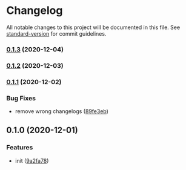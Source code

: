 # Changelog

All notable changes to this project will be documented in this file. See [standard-version](https://github.com/conventional-changelog/standard-version) for commit guidelines.

### [0.1.3](https://github.com/BlackGlory/uid-js/compare/v0.1.2...v0.1.3) (2020-12-04)

### [0.1.2](https://github.com/BlackGlory/uid-js/compare/v0.1.1...v0.1.2) (2020-12-03)

### [0.1.1](https://github.com/BlackGlory/uid-js/compare/v0.1.0...v0.1.1) (2020-12-02)


### Bug Fixes

* remove wrong changelogs ([89fe3eb](https://github.com/BlackGlory/uid-js/commit/89fe3eb02b61b290c9fbd1126f84723715473070))

## 0.1.0 (2020-12-01)


### Features

* init ([9a2fa78](https://github.com/BlackGlory/uid-js/commit/9a2fa781b9d1f6f2cd9ebc128f1e08c62fa5dd6d))
